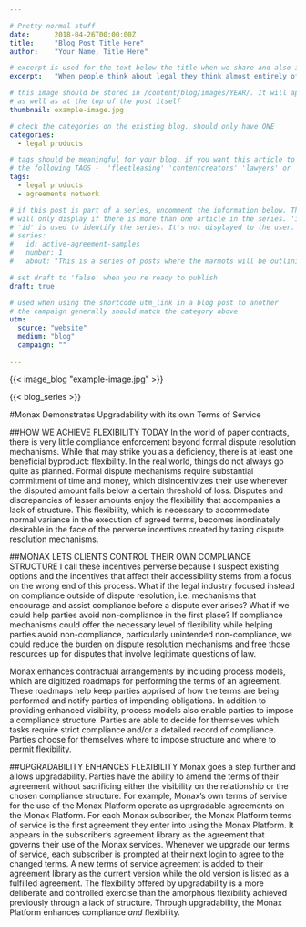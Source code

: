 ```yaml
---

# Pretty normal stuff
date:      2018-04-26T00:00:00Z
title:     "Blog Post Title Here"
author:    "Your Name, Title Here"

# excerpt is used for the text below the title when we share and also is the summary of the post on https://monax.io/blog
excerpt:   "When people think about legal they think almost entirely of the provision of bespoke services. Yet the world is changing, and legal needs to keep up."

# this image should be stored in /content/blog/images/YEAR/. It will appear as a thumbnail on any listings,
# as well as at the top of the post itself
thumbnail: example-image.jpg

# check the categories on the existing blog. should only have ONE
categories:
  - legal products

# tags should be meaningful for your blog. if you want this article to show on a 'use case' page, you can use
# the following TAGS -  'fleetleasing' 'contentcreators' 'lawyers' or 'corporate'
tags:
  - legal products
  - agreements network

# if this post is part of a series, uncomment the information below. The 'article series' box
# will only display if there is more than one article in the series. 'id', 'number' and 'about' all must be present.
# 'id' is used to identify the series. It's not displayed to the user.
# series:
#   id: active-agreement-samples
#   number: 1
#   about: "This is a series of posts where the marmots will be outlining how the Monax Platform and the Agreements Network can be used in harmony to create the legal products of the future."

# set draft to 'false' when you're ready to publish
draft: true

# used when using the shortcode utm_link in a blog post to another
# the campaign generally should match the category above
utm:
  source: "website"
  medium: "blog"
  campaign: ""

---
```


<!-- In general the filename below should match thumbnail category above -->
{{< image_blog "example-image.jpg" >}}

<!-- if this article is part of a series, related articles will automatically appear here -->
{{< blog_series >}}

<!-- Content markdown here - first title on page is auto generated from title in frontmatter -->
#Monax Demonstrates Upgradability with its own Terms of Service

##HOW WE ACHIEVE FLEXIBILITY TODAY
In the world of paper contracts, there is very little compliance enforcement beyond formal dispute resolution mechanisms. While that may strike you as a deficiency, there is at least one beneficial byproduct: flexibility. In the real world, things do not always go quite as planned. Formal dispute mechanisms require substantial commitment of time and money, which disincentivizes their use whenever the disputed amount falls below a certain threshold of loss. Disputes and discrepancies of lesser amounts enjoy the flexibility that accompanies a lack of structure. This flexibility, which is necessary to accommodate normal variance in the execution of agreed terms, becomes inordinately desirable in the face of the perverse incentives created by taxing dispute resolution mechanisms.

##MONAX LETS CLIENTS CONTROL THEIR OWN COMPLIANCE STRUCTURE
I call these incentives perverse because I suspect existing options and the incentives that affect their accessibility stems from a focus on the wrong end of this process. What if the legal industry focused instead on compliance outside of dispute resolution, i.e. mechanisms that encourage and assist compliance before a dispute ever arises? What if we could help parties avoid non-compliance in the first place? If compliance mechanisms could offer the necessary level of flexibility while helping parties avoid non-compliance, particularly unintended non-compliance, we could reduce the burden on dispute resolution mechanisms and free those resources up for disputes that involve legitimate questions of law.

Monax enhances contractual arrangements by including process models, which are digitized roadmaps for performing the terms of an agreement. These roadmaps help keep parties apprised of how the terms are being performed and notify parties of impending obligations. In addition to providing enhanced visibility, process models also enable parties to impose a compliance structure. Parties are able to decide for themselves which tasks require strict compliance and/or a detailed record of compliance. Parties choose for themselves where to impose structure and where to permit flexibility.

##UPGRADABILITY ENHANCES FLEXIBILITY
Monax goes a step further and allows upgradability. Parties have the ability to amend the terms of their agreement without sacrificing either the visibility on the relationship or the chosen compliance structure. For example, Monax’s own terms of service for the use of the Monax Platform operate as uprgradable agreements on the Monax Platform. For each Monax subscriber, the Monax Platform terms of service is the first agreement they enter into using the Monax Platform. It appears in the subscriber’s agreement library as the agreement that governs their use of the Monax services. Whenever we upgrade our terms of service, each subscriber is prompted at their next login to agree to the changed terms. A new terms of service agreement is added to their agreement library as the current version while the old version is listed as a fulfilled agreement. The flexibility offered by upgradability is a more deliberate and controlled exercise than the amorphous flexibility achieved previously through a lack of structure. Through upgradability, the Monax Platform enhances compliance *and* flexibility.

